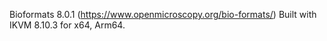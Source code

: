 ﻿Bioformats 8.0.1 (https://www.openmicroscopy.org/bio-formats/) Built with IKVM 8.10.3 for x64, Arm64.